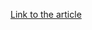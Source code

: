 [Link to the article](https://koreajoongangdaily.joins.com/2013/07/21/socialAffairs/Webhards-make-illegal-sharing-of-files-too-easy/2974881.html)
